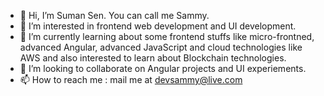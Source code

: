 - 👋 Hi, I’m Suman Sen. You can call me Sammy.
- 👀 I’m interested in frontend web development and UI development.
- 🌱 I’m currently learning about some frontend stuffs like micro-frontned, advanced Angular, advanced JavaScript and cloud technologies like AWS and also interested to learn about Blockchain technologies.
- 💞️ I’m looking to collaborate on Angular projects and UI experiements.
- 📫 How to reach me : mail me at devsammy@live.com

<!---
dev-sammy/dev-sammy is a ✨ special ✨ repository because its `README.md` (this file) appears on your GitHub profile.
You can click the Preview link to take a look at your changes.
--->
